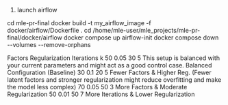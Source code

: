 1. launch airflow 

cd mle-pr-final
docker build -t my_airflow_image -f docker/airflow/Dockerfile .
cd /home/mle-user/mle_projects/mle-pr-final/docker/airflow
docker compose up airflow-init
docker compose down --volumes --remove-orphans




Factors	Regularization	Iterations	k
50	0.05	              30	    5    This setup is balanced with your current parameters and might act as a good control case. Balanced Configuration (Baseline)
30	0.1	20	                        5    Fewer Factors & Higher Reg. (Fewer latent factors and stronger regularization might reduce overfitting and make the model less complex)
70	0.05	50	                    3    More Factors & Moderate Regularization
50	0.01	50	                    7    More Iterations & Lower Regularization
